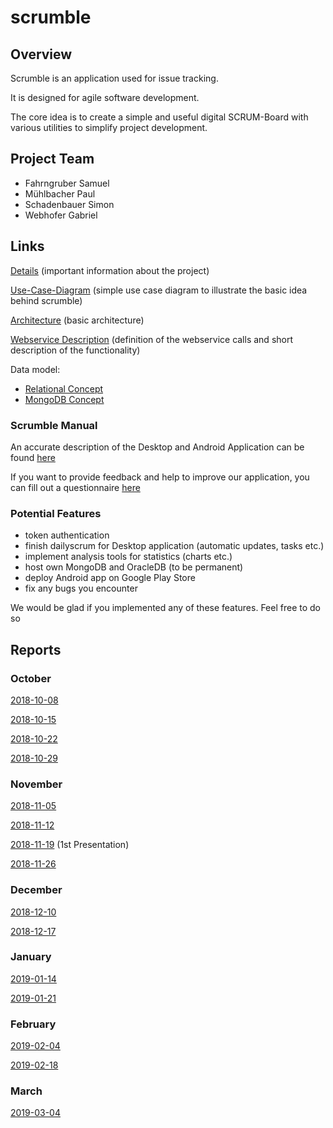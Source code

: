 # scrumble
## Overview
Scrumble is an application used for issue tracking.

It is designed for agile software development.

The core idea is to create a simple and useful digital SCRUM-Board
with various utilities to simplify project development.

## Project Team
* Fahrngruber Samuel
* Mühlbacher Paul
* Schadenbauer Simon
* Webhofer Gabriel

## Links
[Details](https://docs.google.com/document/d/1vgrrGldILusFZukWhuFxPKrlXpXGgOuYFxEKtS-2n1E/edit?usp=sharing) (important information about the project)

[Use-Case-Diagram](https://drive.google.com/file/d/1NgMuTejAouxqfbYYXzfpeD8y0tExms7U/view?usp=sharing) (simple use case diagram to illustrate the basic idea behind scrumble)

[Architecture](https://drive.google.com/file/d/1YIi5ONN6RXLwBg_hGWoYYh-4-1DUeQ-p/view?usp=sharing) (basic architecture)

[Webservice Description](https://docs.google.com/document/d/1n7DMO2ZAo60nKiIRyApaHwPvQansGYB_qu9Vq15YLac/edit?usp=sharing) (definition of the webservice calls and short description of the functionality)


Data model:
* [Relational Concept](https://drive.google.com/file/d/1IUcQMx_k_iGSqM7_8woLZzctV2SF7k3R/view?usp=sharing)
* [MongoDB Concept](https://drive.google.com/file/d/1No-tgxvGDaXy5VZoPew_oyJBf0xctDWK/view?usp=sharing)

### Scrumble Manual
An accurate description of the Desktop and Android Application can be found [here](https://docs.google.com/document/d/1ObMENcIo9eM0OyYiRUMXxLutwI-M4s2oLs2kAPcDdPE/edit?usp=sharing)

If you want to provide feedback and help to improve our application, you can fill out a questionnaire [here](https://www.umfrageonline.com/s/1c390c6)

### Potential Features
* token authentication
* finish dailyscrum for Desktop application (automatic updates, tasks etc.)
* implement analysis tools for statistics (charts etc.)
* host own MongoDB and OracleDB (to be permanent)
* deploy Android app on Google Play Store
* fix any bugs you encounter

We would be glad if you implemented any of these features. Feel free to do so

## Reports

### October

[2018-10-08](https://docs.google.com/document/d/1GIx_nPy6as6BWanGzhu7H6GL-lOTfZIBhx789N2Ldmw/edit?usp=sharing)

[2018-10-15](https://docs.google.com/document/d/1Gon0d3dsv2NabF_IYOM2_ienjwpz0SYARF6-fLzsgok/edit?usp=sharing)

[2018-10-22](https://docs.google.com/document/d/1ZKyH_1ksY__FbPm0fRWnVfUPl7ngW_nmSNYprvn42hM/edit?usp=sharing)

[2018-10-29](https://docs.google.com/document/d/1NyflbvuWPuMIbQ6oim3F-_XA4AiFLiNt2pxqypG9drQ/edit?usp=sharing)

### November

[2018-11-05](https://docs.google.com/document/d/1PTnoygVCLBF4noy9rkdfZD8rWnfif_mimEbTottGHp8/edit?usp=sharing)

[2018-11-12](https://docs.google.com/document/d/1ShYYD-QTPSleP-UG5dpimOAy_0C6be1nWc8xJNgvzbI/edit?usp=sharing)

[2018-11-19](https://docs.google.com/presentation/d/1kzr-h5O5xpNogsyj47YgWgA8JYvnC0Bpv7d6nnOBMVw/edit?usp=sharing) (1st Presentation)

[2018-11-26](https://docs.google.com/document/d/1qR1PBXwFP2HERT1ka3KOz0xWmiL792UNgjBM4fuiUaA/edit?usp=sharing)

### December

[2018-12-10](https://docs.google.com/document/d/1L13iQZUVrhCoFOC-aNmRXTNk4kbYbE4iQ9FOjO7ZzzM/edit?usp=sharing)

[2018-12-17](https://docs.google.com/document/d/17QLTjE0O-TSWLcGmsRZITDA9dGxLmltX684Q0WEQyNs/edit?usp=sharing)

### January

[2019-01-14](https://docs.google.com/document/d/14lX3F9qboeEDYnvsXdZS2aRgktnHrXvokwbPTSKsXPE/edit?usp=sharing)

[2019-01-21](https://docs.google.com/document/d/19Ost8BFqOUYkDclQEYrmN7kI3_o0cazZV1LLMqD6s8M/edit?usp=sharing)

### February

[2019-02-04](https://docs.google.com/document/d/1mFI-YC3yEVgksnxPvuHsAVT-N_WRWWfU9DNWvW3BsrE/edit?usp=sharing)

[2019-02-18](https://docs.google.com/document/d/1dSP0WIuM7rcZzAgzqndF3fCG9HQnR0TgxLDwQA-kNAA/edit?usp=sharing)

### March

[2019-03-04](https://docs.google.com/document/d/1NHjalkLkt8INs5vs-uEll-0fNdZQ0fAi_-mFx_bfXkU/edit?usp=sharing)
